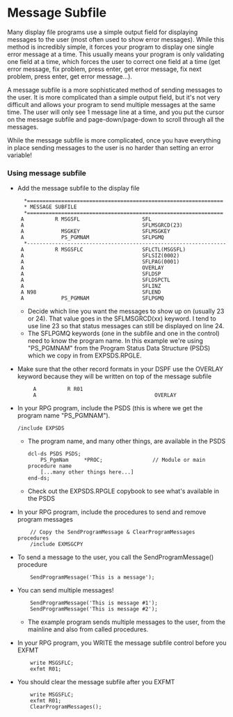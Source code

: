# Message Subfile

Many display file programs use a simple output field for displaying messages to the user (most often used to show error messages).  While this method is incredibly simple, it forces your program to display one single error message at a time.  This usually means your program is only validating one field at a time, which forces the user to correct one field at a time (get error message, fix problem, press enter, get error message, fix next problem, press enter, get error message...).

A message subfile is a more sophisticated method of sending messages to the user.  It is more complicated than a simple output field, but it's not very difficult and allows your program to send multiple messages at the same time.  The user will only see 1 message line at a time, and you put the cursor on the message subfile and page-down/page-down to scroll through all the messages. 

While the message subfile is more complicated, once you have everything in place sending messages to the user is no harder than setting an error variable!


### Using message subfile

* Add the message subfile to the display file
    ```
      *===============================================================
      * MESSAGE SUBFILE
      *===============================================================
     A          R MSGSFL                    SFL
     A                                      SFLMSGRCD(23)
     A            MSGKEY                    SFLMSGKEY
     A            PS_PGMNAM                 SFLPGMQ
      *----------------------------------------------------------------
     A          R MSGSFLC                   SFLCTL(MSGSFL)
     A                                      SFLSIZ(0002)
     A                                      SFLPAG(0001)
     A                                      OVERLAY
     A                                      SFLDSP
     A                                      SFLDSPCTL
     A                                      SFLINZ
     A N98                                  SFLEND
     A            PS_PGMNAM                 SFLPGMQ

    ```

    * Decide which line you want the messages to show up on (usually 23 or 24).  That value goes in the SFLMSGRCD(xx) keyword.  I tend to use line 23 so that status messages can still be displayed on line 24.
    * The SFLPGMQ keywords (one in the subfile and one in the control) need to know the program name.  In this example we're using "PS_PGMNAM" from the Program Status Data Structure (PSDS) which we copy in from EXPSDS.RPGLE.

* Make sure that the other record formats in your DSPF use the OVERLAY keyword because they will be written on top of the message subfile
    ```
         A          R R01
         A                                      OVERLAY
    ```
    
* In your RPG program, include the PSDS (this is where we get the program name "PS_PGMNAM"). 
    ```
    /include EXPSDS
    ```
    * The program name, and many other things, are available in the PSDS
        ```
        dcl-ds PSDS PSDS;
            PS_PgmNam     *PROC;                // Module or main procedure name
            [...many other things here...]
        end-ds;
        ```
    * Check out the EXPSDS.RPGLE copybook to see what's available in the PSDS

* In your RPG program, include the procedures to send and remove program messages 
    ```
        // Copy the SendProgramMessage & ClearProgramMessages procedures
        /include EXMSGCPY
    ```
  
* To send a message to the user, you call the SendProgramMessage() procedure
    ```
        SendProgramMessage('This is a message');
    ```
    
* You can send multiple messages!
    ```
        SendProgramMessage('This is message #1');
        SendProgramMessage('This is message #2');
    ```
    * The example program sends multiple messages to the user, from the mainline and also from called procedures.


* In your RPG program, you WRITE the message subfile control before you EXFMT
    ```
        write MSGSFLC;
        exfmt R01;
    ```


* You should clear the message subfile after you EXFMT
    ```
        write MSGSFLC;
        exfmt R01;
        ClearProgramMessages();
    ```
  


